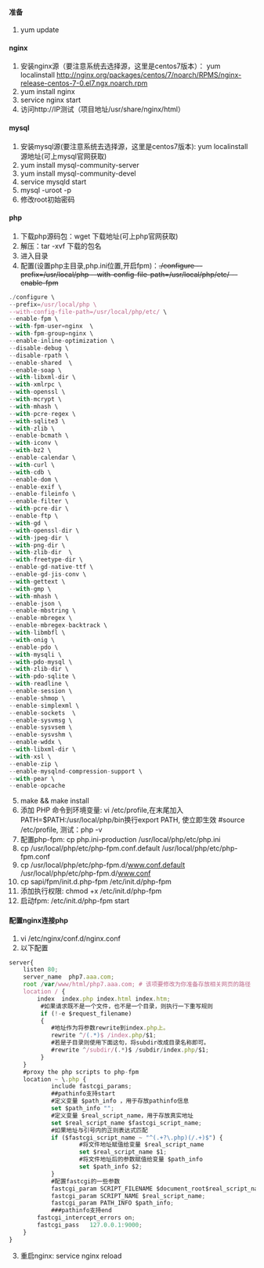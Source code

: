 #### 准备
1. yum update

#### nginx
1. 安装nginx源（要注意系统去选择源，这里是centos7版本）： yum localinstall http://nginx.org/packages/centos/7/noarch/RPMS/nginx-release-centos-7-0.el7.ngx.noarch.rpm
2. yum install nginx
3. service nginx start
4. 访问http://IP测试（项目地址/usr/share/nginx/html）

#### mysql
1. 安装mysql源(要注意系统去选择源，这里是centos7版本): yum localinstall 源地址(可上mysql官网获取)
2. yum install mysql-community-server
3. yum install mysql-community-devel
4. service mysqld start
5. mysql -uroot -p
6. 修改root初始密码

#### php
1. 下载php源码包：wget 下载地址(可上php官网获取)
2. 解压：tar -xvf 下载的包名
3. 进入目录
4. 配置(设置php主目录,php.ini位置,开启fpm)：~~./configure --prefix=/usr/local/php --with-config-file-path=/usr/local/php/etc/ --enable-fpm~~
``` javascript
./configure \
--prefix=/usr/local/php \
--with-config-file-path=/usr/local/php/etc/ \
--enable-fpm \
--with-fpm-user=nginx  \
--with-fpm-group=nginx \
--enable-inline-optimization \
--disable-debug \
--disable-rpath \
--enable-shared  \
--enable-soap \
--with-libxml-dir \
--with-xmlrpc \
--with-openssl \
--with-mcrypt \
--with-mhash \
--with-pcre-regex \
--with-sqlite3 \
--with-zlib \
--enable-bcmath \
--with-iconv \
--with-bz2 \
--enable-calendar \
--with-curl \
--with-cdb \
--enable-dom \
--enable-exif \
--enable-fileinfo \
--enable-filter \
--with-pcre-dir \
--enable-ftp \
--with-gd \
--with-openssl-dir \
--with-jpeg-dir \
--with-png-dir \
--with-zlib-dir  \
--with-freetype-dir \
--enable-gd-native-ttf \
--enable-gd-jis-conv \
--with-gettext \
--with-gmp \
--with-mhash \
--enable-json \
--enable-mbstring \
--enable-mbregex \
--enable-mbregex-backtrack \
--with-libmbfl \
--with-onig \
--enable-pdo \
--with-mysqli \
--with-pdo-mysql \
--with-zlib-dir \
--with-pdo-sqlite \
--with-readline \
--enable-session \
--enable-shmop \
--enable-simplexml \
--enable-sockets  \
--enable-sysvmsg \
--enable-sysvsem \
--enable-sysvshm \
--enable-wddx \
--with-libxml-dir \
--with-xsl \
--enable-zip \
--enable-mysqlnd-compression-support \
--with-pear \
--enable-opcache
```
5. make && make install
6. 添加 PHP 命令到环境变量: vi /etc/profile,在末尾加入PATH=$PATH:/usr/local/php/bin换行export PATH, 使立即生效 #source /etc/profile, 测试：php -v
7. 配置php-fpm: cp php.ini-production /usr/local/php/etc/php.ini
8. cp /usr/local/php/etc/php-fpm.conf.default /usr/local/php/etc/php-fpm.conf
9. cp /usr/local/php/etc/php-fpm.d/www.conf.default /usr/local/php/etc/php-fpm.d/www.conf
10. cp sapi/fpm/init.d.php-fpm /etc/init.d/php-fpm
11. 添加执行权限: chmod +x /etc/init.d/php-fpm
12. 启动fpm: /etc/init.d/php-fpm start

#### 配置nginx连接php
1. vi /etc/nginx/conf.d/nginx.conf
2. 以下配置
``` javascript
server{
    listen 80;
    server_name  php7.aaa.com;
    root /var/www/html/php7.aaa.com; # 该项要修改为你准备存放相关网页的路径
    location / {
        index  index.php index.html index.htm;
         #如果请求既不是一个文件，也不是一个目录，则执行一下重写规则
         if (!-e $request_filename)
         {
            #地址作为将参数rewrite到index.php上。
            rewrite ^/(.*)$ /index.php/$1;
            #若是子目录则使用下面这句，将subdir改成目录名称即可。
            #rewrite ^/subdir/(.*)$ /subdir/index.php/$1;
         }
    }
    #proxy the php scripts to php-fpm
    location ~ \.php {
            include fastcgi_params;
            ##pathinfo支持start
            #定义变量 $path_info ，用于存放pathinfo信息
            set $path_info "";
            #定义变量 $real_script_name，用于存放真实地址
            set $real_script_name $fastcgi_script_name;
            #如果地址与引号内的正则表达式匹配
            if ($fastcgi_script_name ~ "^(.+?\.php)(/.+)$") {
                    #将文件地址赋值给变量 $real_script_name
                    set $real_script_name $1;
                    #将文件地址后的参数赋值给变量 $path_info
                    set $path_info $2;
            }
            #配置fastcgi的一些参数
            fastcgi_param SCRIPT_FILENAME $document_root$real_script_name;
            fastcgi_param SCRIPT_NAME $real_script_name;
            fastcgi_param PATH_INFO $path_info;
            ###pathinfo支持end
        fastcgi_intercept_errors on;
        fastcgi_pass   127.0.0.1:9000;
    }    
}
```
3. 重启nginx: service nginx reload
